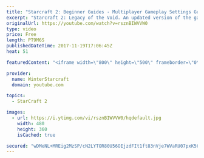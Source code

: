 ```yaml
---
title: "Starcraft 2: Beginner Guides - Multiplayer Gameplay Settings Guide and Recommendations (Updated)"
excerpt: "Starcraft 2: Legacy of the Void. An updated version of the gameplay/controls and region settings guide for Legacy of the Void, going over the changes and reiterating my recommended settings, as well as the settings I use as a Grandmaster player.  Thanks for watching and hope you enjoy!  I am a Grandmasters"
originalUrl: https://youtube.com/watch?v=rsznBIWVVW0
type: video
price: Free
length: PT9M6S
publishedDateTime: 2017-11-19T17:06:45Z
heat: 51

featuredContent: "<iframe width=\"800\" height=\"500\" frameborder=\"0\" src=\"https://www.youtube.com/embed/rsznBIWVVW0\" allow=\"accelerometer; autoplay; encrypted-media; gyroscope; picture-in-picture\" allowfullscreen></iframe>"

provider:
  name: WinterStarcraft
  domain: youtube.com

topics:
  - StarCraft 2

images:
  - url: https://i.ytimg.com/vi/rsznBIWVVW0/hqdefault.jpg
    width: 480
    height: 360
    isCached: true

secured: "wDMeNL+MREig2MzSP/cN2LYTOR80U56OEjzdFIt1ft83nVje7WVaRU07pxK56O7mqPdJ3z0xKC7QlIuB/LIu+M9F+orr90OAEuuhfdniZyDmYLEkaaWZu8Ns9b1KbZDKsf0GFHXLt3Bs1VFJOjjEgvYIClNK4rKxCPUrPR16GY45XJDpQQ3emVpjm4ZoaK6MpR+LUuuXjx0mmrwpOC2N6dOucAt86fFGkLIq53L2zBnmqb+nffQHi34fMSNj4b4kx75G6bAJywWVUYrRG+oy8KAEiM9EgiLtjDyUk16cJKe6qFrUB5Y3uh93yuiW5Jse8S86HwK0DlmqYfBKpDFP5vbflbdRSoekLXSMxhJ7eROkjM+RC5BctXzJ4h6UBwLYtkxIN6ZxoYUUETnbZt3pHdq68ie2BV6rR2QvyiGM9pg=;VFSEHEjZIQGUeDxLrFhQug=="
---
```


